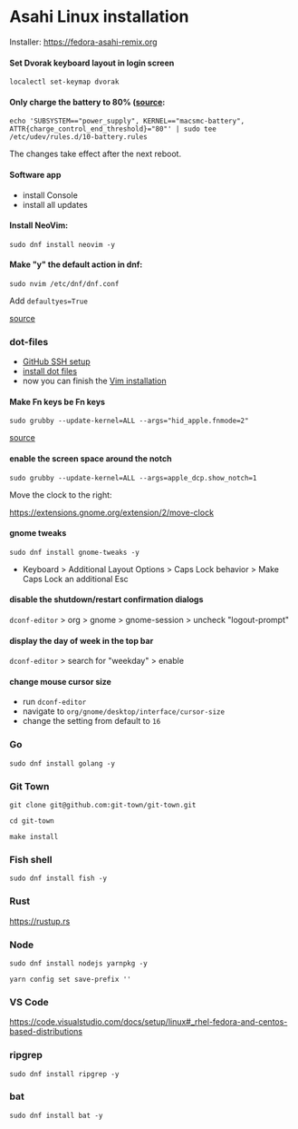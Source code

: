 # Asahi Linux installation

Installer: https://fedora-asahi-remix.org

#### Set Dvorak keyboard layout in login screen

```
localectl set-keymap dvorak
```

#### Only charge the battery to 80% ([source](https://social.treehouse.systems/@AsahiLinux/110560192550506827):

```
echo 'SUBSYSTEM=="power_supply", KERNEL=="macsmc-battery", ATTR{charge_control_end_threshold}="80"' | sudo tee /etc/udev/rules.d/10-battery.rules
```

The changes take effect after the next reboot.

#### Software app

- install Console
- install all updates

#### Install NeoVim:

```
sudo dnf install neovim -y
```

#### Make "y" the default action in dnf: 

```
sudo nvim /etc/dnf/dnf.conf
```

Add `defaultyes=True` 

[source](https://www.reddit.com/r/Fedora/comments/rpttto/make_y_the_default_action_in_dnf)

### dot-files

- [GitHub SSH setup](https://github.com/kevgo/dot-files/blob/main/guides/github.md)
- [install dot files](https://github.com/kevgo/dot-files/blob/main/guides/install-dotfiles.md)
- now you can finish the [Vim installation](vim_installation.md)

#### Make Fn keys be Fn keys

```
sudo grubby --update-kernel=ALL --args="hid_apple.fnmode=2"
```

[source](https://discussion.fedoraproject.org/t/customize-f-keys-to-work-without-having-to-press-fn-f-keys/87408)

#### enable the screen space around the notch

```
sudo grubby --update-kernel=ALL --args=apple_dcp.show_notch=1
```

Move the clock to the right:

https://extensions.gnome.org/extension/2/move-clock

#### gnome tweaks

```
sudo dnf install gnome-tweaks -y
```

- Keyboard > Additional Layout Options > Caps Lock behavior > Make Caps Lock an additional Esc

#### disable the shutdown/restart confirmation dialogs

`dconf-editor` > org > gnome > gnome-session > uncheck "logout-prompt"

#### display the day of week in the top bar

`dconf-editor` > search for "weekday" > enable

#### change mouse cursor size

- run `dconf-editor`
- navigate to `org/gnome/desktop/interface/cursor-size`
- change the setting from default to `16`

### Go

```
sudo dnf install golang -y
```

### Git Town

```
git clone git@github.com:git-town/git-town.git
```

```
cd git-town
```

```
make install
```

### Fish shell

```
sudo dnf install fish -y
```

### Rust

https://rustup.rs

### Node

```
sudo dnf install nodejs yarnpkg -y
```

```
yarn config set save-prefix ''
```

### VS Code

https://code.visualstudio.com/docs/setup/linux#_rhel-fedora-and-centos-based-distributions

### ripgrep

```
sudo dnf install ripgrep -y
```

### bat

```
sudo dnf install bat -y
```
